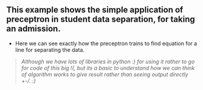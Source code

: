 ## This example shows the simple application of preceptron in student data separation, for taking an admission.
* Here we can see exactly how the preceptron trains to find equation for a line for separating the data.
> _Although we have lots of libraries in python :) for using it rather to go for code of this big !(, but its a basic to understand how we can think of algorithm works to give result rather than seeing output directly +-/.
:)_
